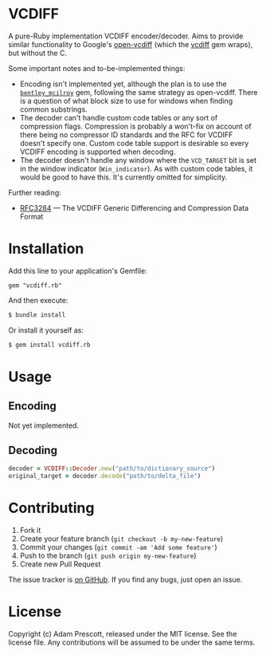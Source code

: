 # VCDIFF

A pure-Ruby implementation VCDIFF encoder/decoder. Aims to provide similar
functionality to Google's [open-vcdiff](https://code.google.com/p/open-vcdiff)
(which the [vcdiff](https://github.com/romanbsd/vcdiff) gem wraps), but without
the C.

Some important notes and to-be-implemented things:

* Encoding isn't implemented yet, although the plan is to use the
  [`bentley_mcilroy`](https://github.com/aprescott/bentley_mcilroy) gem,
  following the same strategy as open-vcdiff. There is a question of what block
  size to use for windows when finding common substrings.
* The decoder can't handle custom code tables or any sort of compression flags.
  Compression is probably a won't-fix on account of there being no compressor
  ID standards and the RFC for VCDIFF doesn't specify one. Custom code table
  support is desirable so every VCDIFF encoding is supported when decoding.
* The decoder doesn't handle any window where the `VCD_TARGET` bit is set in
  the window indicator (`Win_indicator`). As with custom code tables, it would
  be good to have this. It's currently omitted for simplicity.

Further reading:

* [RFC3284](http://tools.ietf.org/html/rfc3284#section-7) — The VCDIFF Generic Differencing and Compression Data Format

# Installation

Add this line to your application's Gemfile:

```
gem "vcdiff.rb"
```

And then execute:

```bash
$ bundle install
```

Or install it yourself as:

```bash
$ gem install vcdiff.rb
```

# Usage

## Encoding

Not yet implemented.

## Decoding

```ruby
decoder = VCDIFF::Decoder.new("path/to/dictionary_source")
original_target = decoder.decode("path/to/delta_file")
```

# Contributing

1. Fork it
2. Create your feature branch (`git checkout -b my-new-feature`)
3. Commit your changes (`git commit -am 'Add some feature'`)
4. Push to the branch (`git push origin my-new-feature`)
5. Create new Pull Request

The issue tracker is [on GitHub](https://github.com/aprescott/vcdiff.rb/issues).
If you find any bugs, just open an issue.

# License

Copyright (c) Adam Prescott, released under the MIT license. See the license file.
Any contributions will be assumed to be under the same terms.